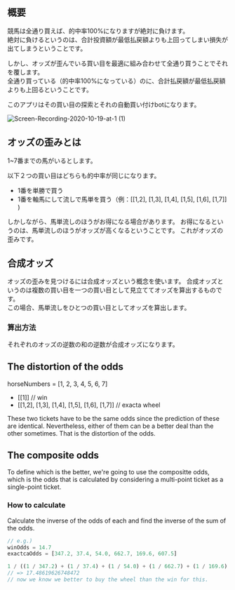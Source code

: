 ## 概要
競馬は全通り買えば、的中率100%になりますが絶対に負けます。  
絶対に負けるというのは、合計投資額が最低払戻額よりも上回ってしまい損失が出てしまうということです。  

しかし、オッズが歪んでいる買い目を最適に組み合わせて全通り買うことでそれを覆します。  
全通り買っている（的中率100%になっている）のに、合計払戻額が最低払戻額よりも上回るということです。

このアプリはその買い目の探索とそれの自動買い付けbotになります。

![Screen-Recording-2020-10-19-at-1 (1)](https://user-images.githubusercontent.com/47162279/108665770-11e84900-7519-11eb-90f6-a090af554b6b.gif)

## オッズの歪みとは
1~7番までの馬がいるとします。  

以下２つの買い目はどちらも的中率が同じになります。

 - 1番を単勝で買う
 - 1番を軸馬にして流しで馬単を買う（例：[[1,2], [1,3], [1,4], [1,5], [1,6], [1,7]] )

しかしながら、馬単流しのほうがお得になる場合があります。
お得になるというのは、馬単流しのほうがオッズが高くなるということです。
これがオッズの歪みです。

## 合成オッズ
オッズの歪みを見つけるには合成オッズという概念を使います。
合成オッズというのは複数の買い目を一つの買い目として見立ててオッズを算出するものです。  
この場合、馬単流しをひとつの買い目としてオッズを算出します。

### 算出方法
それぞれのオッズの逆数の和の逆数が合成オッズになります。  

## The distortion of the odds

horseNumbers = [1, 2, 3, 4, 5, 6, 7]

- [[1]] // win
- [[1,2], [1,3], [1,4], [1,5], [1,6], [1,7]] // exacta wheel

These two tickets have to be the same odds since the prediction of these are identical. Nevertheless, either of them can be a better deal than the other sometimes. That is the distortion of the odds.

## The composite odds
To define which is the better, we're going to use the compositte odds, which is the odds that is calculated by considering a multi-point ticket as a single-point ticket.   

### How to calculate
Calculate the inverse of the odds of each and find the inverse of the sum of the odds.

```javascript
// e.g.)
winOdds = 14.7
exactcaOdds = [347.2, 37.4, 54.0, 662.7, 169.6, 607.5]

1 / ((1 / 347.2) + (1 / 37.4) + (1 / 54.0) + (1 / 662.7) + (1 / 169.6) + (1 / 607.5))
// => 17.48619626748472
// now we know we better to buy the wheel than the win for this.
```
